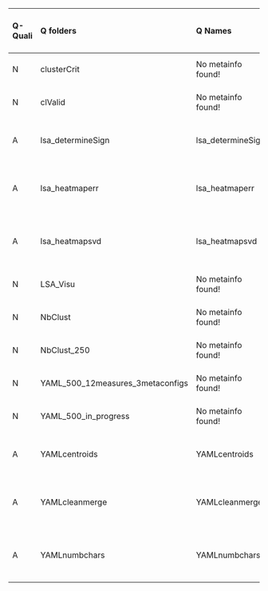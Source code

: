 |Q-Quali |Q folders                        |Q Names            |Descriptions stats           |Keywords stats           |Found SW |Meta Info data fields       |Q Code    |
|:-------|:--------------------------------|:------------------|:----------------------------|:------------------------|:--------|:---------------------------|:---------|
|N       |clusterCrit                      |No metainfo found! |NA                           |0: 0 (standard), 0 (new) |         |                            |NOT FOUND |
|N       |clValid                          |No metainfo found! |NA                           |0: 0 (standard), 0 (new) |         |                            |NOT FOUND |
|A       |lsa_determineSign                |lsa_determineSign  |67 word(s), 324 Character(s) |5: 5 (standard), 0 (new) |r        |q, p, a, d, k, df, s, sa    |ok        |
|A       |lsa_heatmaperr                   |lsa_heatmaperr     |21 word(s), 97 Character(s)  |7: 7 (standard), 0 (new) |r        |q, p, a, d, k, df, e, s, sa |ok        |
|A       |lsa_heatmapsvd                   |lsa_heatmapsvd     |20 word(s), 90 Character(s)  |7: 7 (standard), 0 (new) |r        |q, p, a, d, k, df, e, s, sa |ok        |
|N       |LSA_Visu                         |No metainfo found! |NA                           |0: 0 (standard), 0 (new) |         |                            |NOT FOUND |
|N       |NbClust                          |No metainfo found! |NA                           |0: 0 (standard), 0 (new) |         |                            |NOT FOUND |
|N       |NbClust_250                      |No metainfo found! |NA                           |0: 0 (standard), 0 (new) |         |                            |NOT FOUND |
|N       |YAML_500_12measures_3metaconfigs |No metainfo found! |NA                           |0: 0 (standard), 0 (new) |         |                            |NOT FOUND |
|N       |YAML_500_in_progress             |No metainfo found! |NA                           |0: 0 (standard), 0 (new) |         |                            |NOT FOUND |
|A       |YAMLcentroids                    |YAMLcentroids      |31 word(s), 155 Character(s) |8: 8 (standard), 0 (new) |r        |q, p, a, d, k, df, s, sa    |ok        |
|A       |YAMLcleanmerge                   |YAMLcleanmerge     |24 word(s), 135 Character(s) |5: 5 (standard), 0 (new) |r        |q, p, a, d, k, df, e, s, sa |ok        |
|A       |YAMLnumbchars                    |YAMLnumbchars      |19 word(s), 97 Character(s)  |5: 5 (standard), 0 (new) |r        |q, p, a, d, k, df, e, s, sa |ok        |

